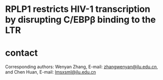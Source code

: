 # RPLP1 restricts HIV-1 transcription by disrupting C/EBPβ binding to the LTR

# contact
Corresponding authors: Wenyan Zhang, E-mail: zhangwenyan@jlu.edu.cn, and Chen Huan, E-mail: lmsxsml@jlu.edu.cn 
